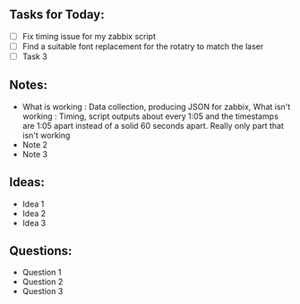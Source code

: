 ## Tasks for Today:

- [ ] Fix timing issue for my zabbix script
- [ ] Find a suitable font replacement for the rotatry to match the laser
- [ ] Task 3

## Notes:

- What is working : Data collection, producing JSON for zabbix, 
	  What isn't working : Timing, script outputs about every 1:05 and the timestamps are 1:05 apart instead of a solid 60 seconds apart. Really only part that isn't working
- Note 2
- Note 3

## Ideas:

- Idea 1
- Idea 2
- Idea 3

## Questions:

- Question 1
- Question 2
- Question 3